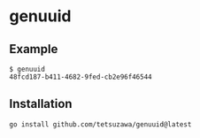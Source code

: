 # genuuid

## Example

```
$ genuuid
48fcd187-b411-4682-9fed-cb2e96f46544
```


## Installation

```
go install github.com/tetsuzawa/genuuid@latest
````

